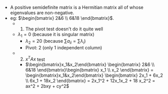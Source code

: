 - A positive semidefinite matrix is a Hermitian matrix all of whose eigenvalues are non-negative.
- eg: $\begin{bmatrix} 2&6 \\ 6&18 \end{bmatrix}$. 
	- 1. The pivot test doesn't do it quite well
	 - $\lambda_1 = 0$ (because it is singular matrix)
		- $\lambda_2 = 20$ (because $\sum a_{ii} = \sum \lambda_i$)
		- Pivot: 2 (only 1 independent column)
	- 2. $x^TAx$ test 
		- $\begin{bmatrix}x_1&x_2\end{bmatrix} \begin{bmatrix} 2&6 \\ 6&18 \end{bmatrix}\begin{bmatrix} x_1 \\ x_2 \end{bmatrix} = \begin{bmatrix}x_1&x_2\end{bmatrix} \begin{bmatrix} 2x_1 + 6x_2 \\ 6x_1 + 18x_2 \end{bmatrix} = 2x_1^2 + 12x_1x_2 + 18 x_2^2 = ax^2 + 2bxy + cy^2$
